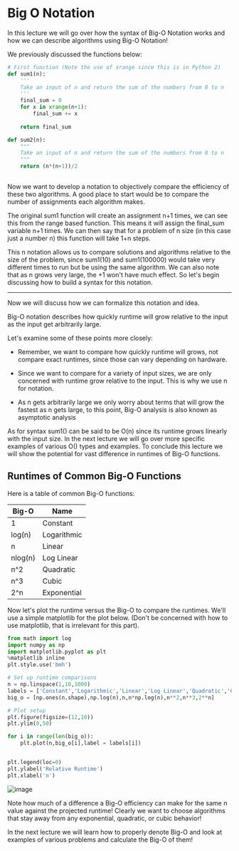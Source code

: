 # Big O Notation

In this lecture we will go over how the syntax of Big-O Notation works and how we can describe algorithms using Big-O Notation!

We previously discussed the functions below:
```py
# First function (Note the use of xrange since this is in Python 2)
def sum1(n):
    '''
    Take an input of n and return the sum of the numbers from 0 to n
    '''
    final_sum = 0
    for x in xrange(n+1): 
        final_sum += x
    
    return final_sum
```
```py
def sum2(n):
    """
    Take an input of n and return the sum of the numbers from 0 to n
    """
    return (n*(n+1))/2
    
```

Now we want to develop a notation to objectively compare the efficiency of these two algorithms. A good place to start would be to compare the number of assignments each algorithm makes.

The original sum1 function will create an assignment n+1 times, we can see this from the range based function. This means it will assign the final_sum variable n+1 times. We can then say that for a problem of n size (in this case just a number n) this function will take 1+n steps.

This n notation allows us to compare solutions and algorithms relative to the size of the problem, since sum1(10) and sum1(100000) would take very different times to run but be using the same algorithm. We can also note that as n grows very large, the +1 won't have much effect. So let's begin discussing how to build a syntax for this notation.

<hr>

Now we will discuss how we can formalize this notation and idea.

Big-O notation describes how quickly runtime will grow relative to the input as the input get arbitrarily large.

Let's examine some of these points more closely:

* Remember, we want to compare how quickly runtime will grows, not compare exact runtimes, since those can vary depending on hardware.

* Since we want to compare for a variety of input sizes, we are only concerned with runtime grow relative to the input. This is why we use n for notation.

* As n gets arbitrarily large we only worry about terms that will grow the fastest as n gets large, to this point, Big-O analysis is also known as asymptotic analysis

As for syntax sum1() can be said to be O(n) since its runtime grows linearly with the input size. In the next lecture we will go over more specific examples of various O() types and examples. To conclude this lecture we will show the potential for vast difference in runtimes of Big-O functions.

## Runtimes of Common Big-O Functions

Here is a table of common Big-O functions:

|Big-O	|Name |
|--------|-----------|
| 1	        | Constant|
| log(n)	| Logarithmic|
| n	        | Linear|
| nlog(n)	| Log Linear|
| n^2	    | Quadratic|
| n^3	    | Cubic|
| 2^n	    | Exponential|


Now let's plot the runtime versus the Big-O to compare the runtimes. We'll use a simple matplotlib for the plot below. (Don't be concerned with how to use matplotlib, that is irrelevant for this part).
```py 
from math import log
import numpy as np
import matplotlib.pyplot as plt
%matplotlib inline
plt.style.use('bmh')

# Set up runtime comparisons
n = np.linspace(1,10,1000)
labels = ['Constant','Logarithmic','Linear','Log Linear','Quadratic','Cubic','Exponential']
big_o = [np.ones(n.shape),np.log(n),n,n*np.log(n),n**2,n**3,2**n]

# Plot setup
plt.figure(figsize=(12,10))
plt.ylim(0,50)

for i in range(len(big_o)):
    plt.plot(n,big_o[i],label = labels[i])


plt.legend(loc=0)
plt.ylabel('Relative Runtime')
plt.xlabel('n')
```
![image](https://user-images.githubusercontent.com/11299574/131259248-a8648f57-df96-4ccb-a796-f9c21a607da8.png)

Note how much of a difference a Big-O efficiency can make for the same n value against the projected runtime! Clearly we want to choose algorithms that stay away from any exponential, quadratic, or cubic behavior!

In the next lecture we will learn how to properly denote Big-O and look at examples of various problems and calculate the Big-O of them!


